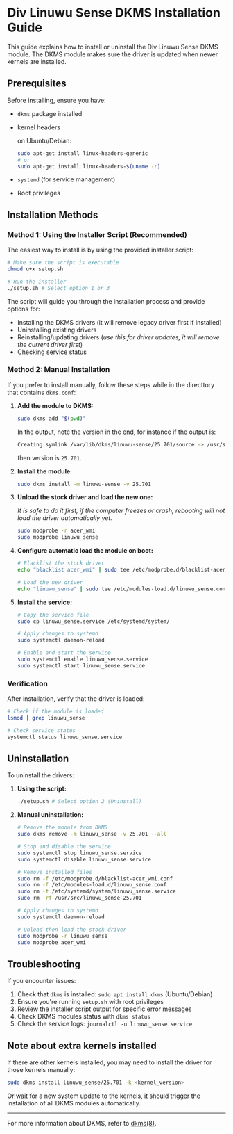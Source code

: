 # Div Linuwu Sense DKMS Installation Guide

This guide explains how to install or uninstall the Div Linuwu Sense DKMS module. The DKMS module makes sure the driver is updated when newer kernels are installed.

## Prerequisites

Before installing, ensure you have:
- `dkms` package installed
- kernel headers 

  on Ubuntu/Debian:
  ```bash
  sudo apt-get install linux-headers-generic
  # or
  sudo apt-get install linux-headers-$(uname -r)
  ```
- `systemd` (for service management)
- Root privileges

## Installation Methods

### Method 1: Using the Installer Script (Recommended)

The easiest way to install is by using the provided installer script:

```bash
# Make sure the script is executable
chmod u+x setup.sh

# Run the installer
./setup.sh # Select option 1 or 3
```

The script will guide you through the installation process and provide options for:
- Installing the DKMS drivers (it will remove legacy driver first if installed)
- Uninstalling existing drivers
- Reinstalling/updating drivers (_use this for driver updates, it will remove the current driver first_)
- Checking service status

### Method 2: Manual Installation

If you prefer to install manually, follow these steps while in the directtory that contains `dkms.conf`:

1. **Add the module to DKMS:**
   ```bash
   sudo dkms add "$(pwd)" 
   ```
   In the output, note the version in the end, for instance if the output is:
   ```bash
   Creating symlink /var/lib/dkms/linuwu-sense/25.701/source -> /usr/src/linuwu-sense-25.701
   ```
   then version is `25.701`.

2. **Install the module:**
   ```bash
   sudo dkms install -m linuwu-sense -v 25.701
   ```

3. **Unload the stock driver and load the new one:**

   _It is safe to do it first, if the computer freezes or crash, rebooting will not load the driver automatically yet._
   ```bash
   sudo modprobe -r acer_wmi
   sudo modprobe linuwu_sense
   ```

4. **Configure automatic load the module on boot:**
   ```bash
   # Blacklist the stock driver
   echo "blacklist acer_wmi" | sudo tee /etc/modprobe.d/blacklist-acer_wmi.conf
   
   # Load the new driver
   echo "linuwu_sense" | sudo tee /etc/modules-load.d/linuwu_sense.conf
   ```

5. **Install the service:**
   ```bash
   # Copy the service file
   sudo cp linuwu_sense.service /etc/systemd/system/

   # Apply changes to systemd
   sudo systemctl daemon-reload

   # Enable and start the service
   sudo systemctl enable linuwu_sense.service
   sudo systemctl start linuwu_sense.service
   ```

### Verification

After installation, verify that the driver is loaded:

```bash
# Check if the module is loaded
lsmod | grep linuwu_sense

# Check service status
systemctl status linuwu_sense.service
```

## Uninstallation

To uninstall the drivers:

1. **Using the script:**
   ```bash
   ./setup.sh # Select option 2 (Uninstall)
   ```

2. **Manual uninstallation:**
   ```bash
   # Remove the module from DKMS
   sudo dkms remove -m linuwu_sense -v 25.701 --all
   
   # Stop and disable the service
   sudo systemctl stop linuwu_sense.service
   sudo systemctl disable linuwu_sense.service

   # Remove installed files
   sudo rm -f /etc/modprobe.d/blacklist-acer_wmi.conf
   sudo rm -f /etc/modules-load.d/linuwu_sense.conf
   sudo rm -f /etc/systemd/system/linuwu_sense.service
   sudo rm -rf /usr/src/linuwu_sense-25.701

   # Apply changes to systemd
   sudo systemctl daemon-reload
   
   # Unload then load the stock driver
   sudo modprobe -r linuwu_sense
   sudo modprobe acer_wmi
   ```

## Troubleshooting

If you encounter issues:
1. Check that `dkms` is installed: `sudo apt install dkms` (Ubuntu/Debian)
2. Ensure you're running `setup.sh` with root privileges
3. Review the installer script output for specific error messages
4. Check DKMS modules status with `dkms status`
5. Check the service logs: `journalctl -u linuwu_sense.service`

## Note about extra kernels installed

If there are other kernels installed, you may need to install the driver for those kernels manually:
```bash
sudo dkms install linuwu_sense/25.701 -k <kernel_version>
```
Or wait for a new system update to the kernels, it should trigger the installation of all DKMS modules automatically.

***
For more information about DKMS, refer to [dkms(8)](https://linux.die.net/man/8/dkms).